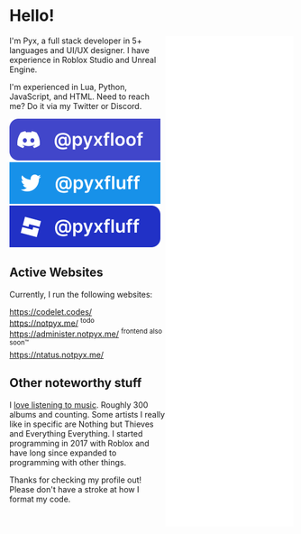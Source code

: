# Hello!

<img src="https://raw.githubusercontent.com/pyxfluff/pyxfluff/refs/heads/main/github-metrics.svg" align="right" width="45%">

I'm Pyx, a full stack developer in 5+ languages and UI/UX designer. I have experience in Roblox Studio and Unreal Engine.

I'm experienced in Lua, Python, JavaScript, and HTML. Need to reach me? Do it via my Twitter or Discord.

[![Discord](SVGs/Discord.svg)](https://discord.com/users/449950252397494274)[![Twitter](SVGs/Twitter.svg)](https://twitter.com/pyxfluff)[![DevForum](SVGs/DevForum.svg)](https://devforum.roblox.com/u/pyxfluff)

## Active Websites

Currently, I run the following websites:

https://codelet.codes/ <br>
https://notpyx.me/ <sup>todo</sup> <br>
https://administer.notpyx.me/ <sup>frontend also soon:tm:</sup> <br>
https://ntatus.notpyx.me/ <br>


## Other noteworthy stuff

I [love listening to music](https://www.last.fm/user/pyxfluff). Roughly 300 albums and counting. Some artists I really like in specific are Nothing but Thieves and Everything Everything.
I started programming in 2017 with Roblox and have long since expanded to programming with other things.

Thanks for checking my profile out! Please don't have a stroke at how I format my code.
